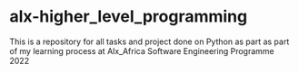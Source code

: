 # alx-higher_level_programming

This is a repository for all tasks and project done on Python as part as part of my learning process at Alx_Africa Software Engineering Programme 2022
